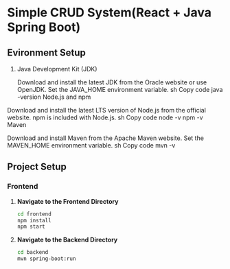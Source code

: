 # Simple CRUD System(React + Java Spring Boot)
## Evironment Setup
1. Java Development Kit (JDK)

   Download and install the latest JDK from the Oracle website or use OpenJDK.
   Set the JAVA_HOME environment variable.
   sh
   Copy code
   java -version
   Node.js and npm

Download and install the latest LTS version of Node.js from the official website.
npm is included with Node.js.
sh
Copy code
node -v
npm -v
Maven

Download and install Maven from the Apache Maven website.
Set the MAVEN_HOME environment variable.
sh
Copy code
mvn -v
## Project Setup

### Frontend

1. **Navigate to the Frontend Directory**
   ```sh
   cd frontend
   npm install
   npm start
2. **Navigate to the Backend Directory**
   ```sh
   cd backend
   mvn spring-boot:run

